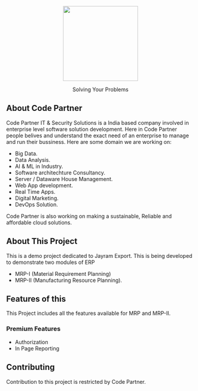 <p align="center"><img src="https://codepartner.in/logo.png" height="200"></p>

<p align="center">
    Solving Your Problems
</p>

## About Code Partner

Code Partner IT & Security Solutions is a India based company  involved in enterprise level software solution development. Here in Code Partner people belives and understand the exact need of an enterprise to manage and run their bussiness. Here are some domain we are working on:

- Big Data.
- Data Analysis.
- AI & ML in Industry.
- Software architechture Consultancy.
- Server / Dataware House Management.
- Web App development.
- Real Time Apps.
- Digital Marketing.
- DevOps Solution.

Code Partner is also working on making a sustainable, Reliable and affordable cloud solutions.

## About This Project

This is a demo project dedicated to Jayram Export. This is being developed to demonstrate two modules of ERP 

- MRP-I (Material Requirement Planning)
- MRP-II (Manufacturing Resource Planning).


## Features of this

This Project includes all the features available for MRP and MRP-II.

### Premium Features

- Authorization
- In Page Reporting


## Contributing

Contribution to this project is restricted by Code Partner.
